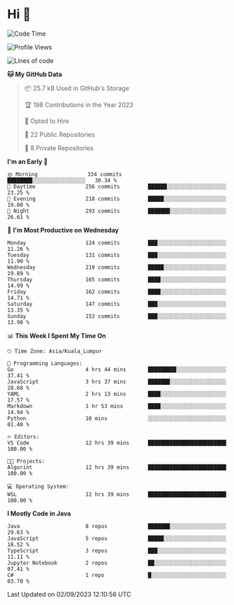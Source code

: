 <h1>Hi 👋</h1>

<!--START_SECTION:waka-->
![Code Time](http://img.shields.io/badge/Code%20Time-367%20hrs%2048%20mins-blue)

![Profile Views](http://img.shields.io/badge/Profile%20Views-0-blue)

![Lines of code](https://img.shields.io/badge/From%20Hello%20World%20I%27ve%20Written-1.1%20million%20lines%20of%20code-blue)

**🐱 My GitHub Data** 

> 📦 25.7 kB Used in GitHub's Storage 
 > 
> 🏆 198 Contributions in the Year 2023
 > 
> 💼 Opted to Hire
 > 
> 📜 22 Public Repositories 
 > 
> 🔑 8 Private Repositories 
 > 
**I'm an Early 🐤** 

```text
🌞 Morning                334 commits         ████████░░░░░░░░░░░░░░░░░   30.34 % 
🌆 Daytime                256 commits         ██████░░░░░░░░░░░░░░░░░░░   23.25 % 
🌃 Evening                218 commits         █████░░░░░░░░░░░░░░░░░░░░   19.80 % 
🌙 Night                  293 commits         ███████░░░░░░░░░░░░░░░░░░   26.61 % 
```
📅 **I'm Most Productive on Wednesday** 

```text
Monday                   124 commits         ███░░░░░░░░░░░░░░░░░░░░░░   11.26 % 
Tuesday                  131 commits         ███░░░░░░░░░░░░░░░░░░░░░░   11.90 % 
Wednesday                219 commits         █████░░░░░░░░░░░░░░░░░░░░   19.89 % 
Thursday                 165 commits         ████░░░░░░░░░░░░░░░░░░░░░   14.99 % 
Friday                   162 commits         ████░░░░░░░░░░░░░░░░░░░░░   14.71 % 
Saturday                 147 commits         ███░░░░░░░░░░░░░░░░░░░░░░   13.35 % 
Sunday                   153 commits         ███░░░░░░░░░░░░░░░░░░░░░░   13.90 % 
```


📊 **This Week I Spent My Time On** 

```text
🕑︎ Time Zone: Asia/Kuala_Lumpur

💬 Programming Languages: 
Go                       4 hrs 44 mins       █████████░░░░░░░░░░░░░░░░   37.41 % 
JavaScript               3 hrs 37 mins       ███████░░░░░░░░░░░░░░░░░░   28.68 % 
YAML                     2 hrs 13 mins       ████░░░░░░░░░░░░░░░░░░░░░   17.57 % 
Markdown                 1 hr 53 mins        ████░░░░░░░░░░░░░░░░░░░░░   14.94 % 
Python                   10 mins             ░░░░░░░░░░░░░░░░░░░░░░░░░   01.40 % 

🔥 Editors: 
VS Code                  12 hrs 39 mins      █████████████████████████   100.00 % 

🐱‍💻 Projects: 
Algorint                 12 hrs 39 mins      █████████████████████████   100.00 % 

💻 Operating System: 
WSL                      12 hrs 39 mins      █████████████████████████   100.00 % 
```

**I Mostly Code in Java** 

```text
Java                     8 repos             ███████░░░░░░░░░░░░░░░░░░   29.63 % 
JavaScript               5 repos             █████░░░░░░░░░░░░░░░░░░░░   18.52 % 
TypeScript               3 repos             ███░░░░░░░░░░░░░░░░░░░░░░   11.11 % 
Jupyter Notebook         2 repos             ██░░░░░░░░░░░░░░░░░░░░░░░   07.41 % 
C#                       1 repo              █░░░░░░░░░░░░░░░░░░░░░░░░   03.70 % 
```




 Last Updated on 02/09/2023 12:10:56 UTC
<!--END_SECTION:waka-->
